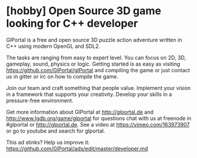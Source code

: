 # [hobby] Open Source 3D game looking for C++ developer

GlPortal is a free and open source 3D puzzle action adventure written in C++ using modern OpenGL and SDL2.

The tasks are ranging from easy to expert level. You can focus on 2D, 3D, gameplay, sound, physics or logic. 
Getting started is as easy as visiting https://github.com/GlPortal/glPortal and compiling the game or just contact us in
gitter or irc on how to compile the game.

Join our team and craft something that people value. Implement your vision in a framework that supports your creativity. Develop your skills in a pressure-free environment.

Get more information about GlPortal at http://glportal.de and http://www.lgdb.org/game/glportal for questions chat with us at freenode in #glportal or http://glportal.de. See a video at https://vimeo.com/163973907 or go to youtube and search for glportal.

This ad stinks? Help us improve it: https://github.com/GlPortal/ads/edit/master/developer.md
